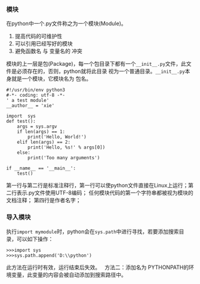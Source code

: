 
### 模块
在python中一个.py文件称之为一个模块(Module)。

1. 提高代码的可维护性
2. 可以引用已经写好的模块
3. 避免函数名 与 变量名的 冲突

模块的上一层是包(Package)，每一个包目录下都有一个`__init__.py`文件，此文件是必须存在的，否则，python就将此目录
视为一个普通目录。`__init__.py`本身就是一个模块，它模块名为 包名。

```
#!/usr/bin/env python3
#-*- coding: utf-8 -*-
' a test module'
__author__ = 'xie'

import  sys
def test():
    args = sys.argv
    if len(args) == 1:
        print('Hello, World!')
    elif len(args) == 2:
        print('Hello, %s!' % args[0])
    else:
        print('Too many arguments')

if __name__ == '__main__':
    test()
```

第一行与第二行是标准注释行，第一行可以使python文件直接在Linux上运行；第二行表示.py文件使用UTF-8编码；
任何模块代码的第一个字符串都被视为模块的 文档注释；
第四行是作者名字；


### 导入模块
执行`import mymodule`时，python会在`sys.path`中进行寻找，若要添加搜索目录，可以如下操作：
```
>>>import sys
>>>sys.path.append('D:\\python')
```
此方法在运行时有效，运行结束后失效。  
方法二：添加名为 PYTHONPATH的环境变量，此变量的内容会被自动添加到搜索路径中。
